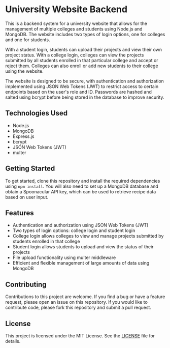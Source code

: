 # University Website Backend

This is a backend system for a university website that allows for the management of multiple colleges and students using Node.js and MongoDB. The website includes two types of login options, one for colleges and one for students. 

With a student login, students can upload their projects and view their own project status. With a college login, colleges can view the projects submitted by all students enrolled in that particular college and accept or reject them. Colleges can also enroll or add new students to their college using the website.

The website is designed to be secure, with authentication and authorization implemented using JSON Web Tokens (JWT) to restrict access to certain endpoints based on the user's role and ID. Passwords are hashed and salted using bcrypt before being stored in the database to improve security.

## Technologies Used

- Node.js
- MongoDB
- Express.js
- bcrypt
- JSON Web Tokens (JWT)
- multer

## Getting Started

To get started, clone this repository and install the required dependencies using `npm install`. You will also need to set up a MongoDB database and obtain a Spoonacular API key, which can be used to retrieve recipe data based on user input.

## Features

- Authentication and authorization using JSON Web Tokens (JWT)
- Two types of login options: college login and student login
- College login allows colleges to view and manage projects submitted by students enrolled in that college
- Student login allows students to upload and view the status of their projects
- File upload functionality using multer middleware
- Efficient and flexible management of large amounts of data using MongoDB

## Contributing

Contributions to this project are welcome. If you find a bug or have a feature request, please open an issue on this repository. If you would like to contribute code, please fork this repository and submit a pull request.

## License

This project is licensed under the MIT License. See the [LICENSE](LICENSE) file for details.

